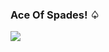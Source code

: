 ### Ace Of Spades! ♤

<p align="left">
<img src="https://github-readme-stats.vercel.app/api?username=jokerjoestar-arch&theme=dark&title_color=690000">
<img src"https://github-readme-stats.vercel.app/api/top-langs/?username=jokerjoestar-arch&layout=compact&theme=dark$title_color=690000">
</p>

